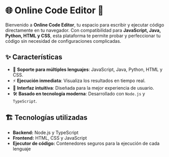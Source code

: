 # 🌐 Online Code Editor 🚀

Bienvenido a **Online Code Editor**, tu espacio para escribir y ejecutar código directamente en tu navegador. Con compatibilidad para **JavaScript, Java, Python, HTML y CSS**, esta plataforma te permite probar y perfeccionar tu código sin necesidad de configuraciones complicadas.

## ✨ Características

- 🔹 **Soporte para múltiples lenguajes**: JavaScript, Java, Python, HTML y CSS.
- ⚡ **Ejecución inmediata**: Visualiza los resultados en tiempo real.
- 🎨 **Interfaz intuitiva**: Diseñada para la mejor experiencia de usuario.
- 🛠️ **Basado en tecnología moderna**: Desarrollado con `Node.js` y `TypeScript`.

## 🏗️ Tecnologías utilizadas

- **Backend:** Node.js y TypeScript
- **Frontend:** HTML, CSS y JavaScript
- **Ejecutor de código:** Contenedores seguros para la ejecución de cada lenguaje

